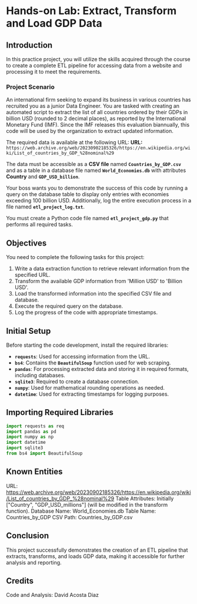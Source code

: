 # Hands-on Lab: Extract, Transform and Load GDP Data

## Introduction
In this practice project, you will utilize the skills acquired through the course to create a complete ETL pipeline for accessing data from a website and processing it to meet the requirements.

### Project Scenario
An international firm seeking to expand its business in various countries has recruited you as a junior Data Engineer. You are tasked with creating an automated script to extract the list of all countries ordered by their GDPs in billion USD (rounded to 2 decimal places), as reported by the International Monetary Fund (IMF). Since the IMF releases this evaluation biannually, this code will be used by the organization to extract updated information.

The required data is available at the following URL:
**URL:** `https://web.archive.org/web/20230902185326/https://en.wikipedia.org/wiki/List_of_countries_by_GDP_%28nominal%29`

The data must be accessible as a **CSV file** named **`Countries_by_GDP.csv`** and as a table in a database file named **`World_Economies.db`** with attributes **Country** and **`GDP_USD_billion`**.

Your boss wants you to demonstrate the success of this code by running a query on the database table to display only entries with economies exceeding 100 billion USD. Additionally, log the entire execution process in a file named **`etl_project_log.txt`**.

You must create a Python code file named **`etl_project_gdp.py`** that performs all required tasks.

## Objectives
You need to complete the following tasks for this project:

1. Write a data extraction function to retrieve relevant information from the specified URL.
2. Transform the available GDP information from 'Million USD' to 'Billion USD'.
3. Load the transformed information into the specified CSV file and database.
4. Execute the required query on the database.
5. Log the progress of the code with appropriate timestamps.

## Initial Setup
Before starting the code development, install the required libraries:

- **`requests`**: Used for accessing information from the URL.
- **`bs4`**: Contains the **`BeautifulSoup`** function used for web scraping.
- **`pandas`**: For processing extracted data and storing it in required formats, including databases.
- **`sqlite3`**: Required to create a database connection.
- **`numpy`**: Used for mathematical rounding operations as needed.
- **`datetime`**: Used for extracting timestamps for logging purposes.

## Importing Required Libraries
```python
import requests as req
import pandas as pd
import numpy as np
import datetime
import sqlite3
from bs4 import BeautifulSoup
```
## Known Entities
URL: https://web.archive.org/web/20230902185326/https://en.wikipedia.org/wiki/List_of_countries_by_GDP_%28nominal%29
Table Attributes: Initially ["Country", "GDP_USD_millions"] (will be modified in the transform function).
Database Name: World_Economies.db
Table Name: Countries_by_GDP
CSV Path: Countries_by_GDP.csv

## Conclusion
This project successfully demonstrates the creation of an ETL pipeline that extracts, transforms, and loads GDP data, making it accessible for further analysis and reporting.

## Credits

Code and Analysis: David Acosta Diaz
